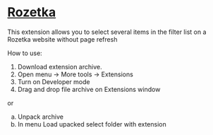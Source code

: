 # [Rozetka](https://rozetka.com.ua)
This extension allows you to select several items in the filter list on a Rozetka website without page refresh

How to use:
1. Download extension archive.
2. Open menu -> More tools -> Extensions
3. Turn on Developer mode
4. Drag and drop file archive on Extensions window

or
<ol type="a">
  <li>Unpack archive</li>
  <li>In menu Load upacked select folder with extension</li>
</ol>